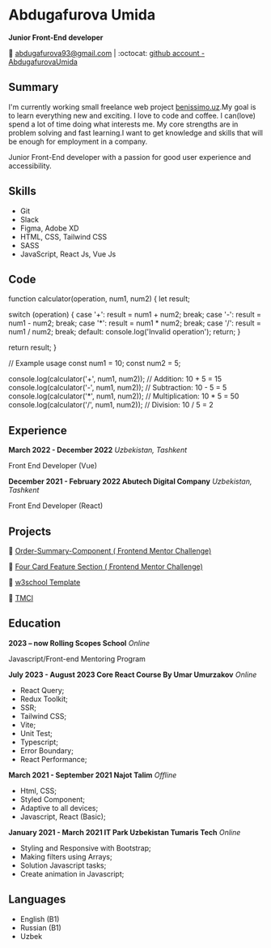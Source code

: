 
# Abdugafurova Umida

**Junior Front-End developer**

📩 <abdugafurova93@gmail.com> | :octocat: [github account - AbdugafurovaUmida](https://github.com/AbdugafurovaUmida)

## Summary
I'm currently working small freelance web project [benissimo.uz](https://benissimo-uz.vercel.app/).My goal is to learn everything new and exciting. I love to code and coffee. I can(love) spend a lot of time doing what interests me. My core strengths are in problem solving and fast learning.I want to get knowledge and skills that will be enough for employment in a company.

Junior Front-End developer with a passion for good user experience and accessibility.


## Skills
-  Git
-  Slack
-  Figma, Adobe XD
-  HTML, CSS, Tailwind CSS
-  SASS
-  JavaScript, React Js, Vue Js

## Code

function calculator(operation, num1, num2) {
  let result;

  switch (operation) {
    case '+':
      result = num1 + num2;
      break;
    case '-':
      result = num1 - num2;
      break;
    case '*':
      result = num1 * num2;
      break;
    case '/':
      result = num1 / num2;
      break;
    default:
      console.log('Invalid operation');
      return;
  }

  return result;
}

// Example usage
const num1 = 10;
const num2 = 5;

console.log(calculator('+', num1, num2)); // Addition: 10 + 5 = 15
console.log(calculator('-', num1, num2)); // Subtraction: 10 - 5 = 5
console.log(calculator('*', num1, num2)); // Multiplication: 10 * 5 = 50
console.log(calculator('/', num1, num2)); // Division: 10 / 5 = 2

## Experience

**March 2022 - December 2022** *Uzbekistan, Tashkent*

Front End Developer (Vue)

**December 2021 - February 2022 Abutech Digital Company** *Uzbekistan, Tashkent*

Front End Developer (React)

## Projects

🔗 [Order-Summary-Component  ( Frontend Mentor Challenge)](https://effervescent-cendol-8d959c.netlify.app/)

🔗 [Four Card Feature Section  ( Frontend Mentor Challenge)](https://stalwart-naiad-b1524f.netlify.app/)

🔗 [w3school Template](https://w3school-template.netlify.app/)

🔗 [TMCI](https://tmci.uz/)

## Education

**2023 – now Rolling Scopes School** *Online*

Javascript/Front-end Mentoring Program

**July 2023 - August 2023 Core React Course By Umar Umurzakov** *Online* 

- React Query;
- Redux Toolkit;
- SSR;
- Tailwind CSS;
- Vite;
- Unit Test;
- Typescript;
- Error Boundary;
- React Performance;

**March 2021 - September 2021 Najot Talim** *Offline*

- Html, CSS;
- Styled Component;
- Adaptive to all devices;
- Javascript, React (Basic);

**January 2021 - March 2021 IT Park Uzbekistan Tumaris Tech** *Online*

- Styling and Responsive with Bootstrap;
- Making filters using Arrays;
- Solution Javascript tasks;
- Create animation in Javascript;

## Languages

- English (B1)
- Russian (B1)
- Uzbek

